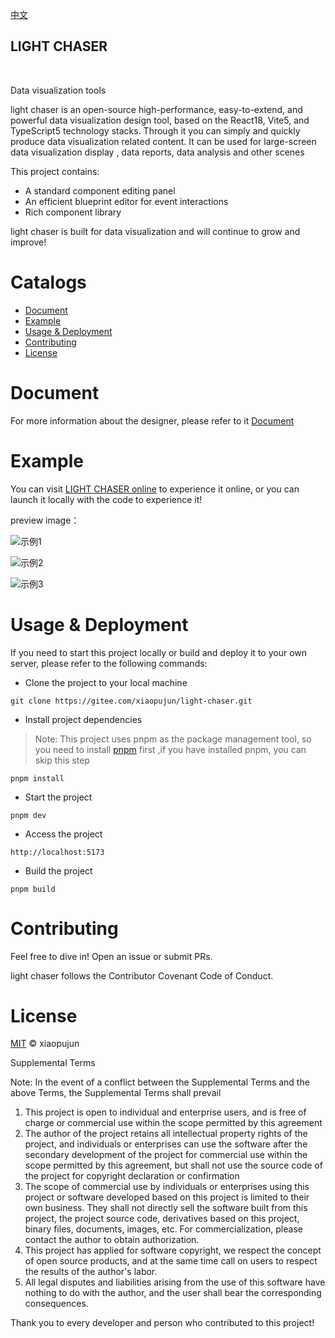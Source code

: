 [中文](README_ZH.md)

<h2> LIGHT CHASER</h2>

<p>
    <img alt="" src="https://img.shields.io/badge/version-v1.5.0-blue">
    <img alt="" src="https://img.shields.io/badge/license-MIT-08CE5D?logoColor=08CE5D">
    <img alt="" src="https://img.shields.io/badge/TypeScript-blue">
    <img alt="" src="https://img.shields.io/badge/React-61daeb?logoColor=08CE5D">
    <img alt="" src="https://img.shields.io/badge/Vite-purple">
    <img alt="" src="https://img.shields.io/badge/Mobx-FFEB0B">
</p>

<p>Data visualization tools</p>

light chaser is an open-source high-performance, easy-to-extend, and powerful data visualization design tool, based on the React18, Vite5, and TypeScript5 technology stacks.
Through it you can simply and quickly produce data visualization related content. It can be used for large-screen data
visualization display , data reports, data analysis and other scenes

This project contains:

- A standard component editing panel
- An efficient blueprint editor for event interactions
- Rich component library

light chaser is built for data visualization and will continue to grow and improve!

# Catalogs

- [Document](#document)
- [Example](#example)
- [Usage & Deployment](#usage--deployment)
- [Contributing](#contributing)
- [License](#license)

# Document

For more information about the designer, please refer to it
[Document](https://xiaopujun.github.io/light-chaser-doc/#/)

# Example

You can visit [LIGHT CHASER online](https://xiaopujun.github.io/light-chaser-app/#) to experience it online, or you can
launch it locally with the code to experience it!

preview image：

![示例1](https://s2.loli.net/2024/09/21/U2Ni3pfaE1rJVAM.png)

![示例2](https://s2.loli.net/2024/09/26/pitkUF2GogRYnxO.jpg)

![示例3](https://i.072333.xyz/file/802e2d2b4d95fa32fae48.png)

# Usage & Deployment

If you need to start this project locally or build and deploy it to your own server, please refer to the following
commands:

- Clone the project to your local machine

```shell
git clone https://gitee.com/xiaopujun/light-chaser.git
```

- Install project dependencies

> Note: This project uses pnpm as the package management tool, so you need to install [pnpm](https://pnpm.io/) first
> ,if you have installed pnpm, you can skip this step

```shell
pnpm install
```

- Start the project

```shell
pnpm dev
```

- Access the project

```shell
http://localhost:5173
```

- Build the project

```shell
pnpm build
```

# Contributing

Feel free to dive in! Open an issue or submit PRs.

light chaser follows the Contributor Covenant Code of Conduct.

# License

[MIT](LICENSE) © xiaopujun

Supplemental Terms

Note: In the event of a conflict between the Supplemental Terms and the above Terms, the Supplemental Terms shall prevail

1. This project is open to individual and enterprise users, and is free of charge or commercial use within the scope permitted by this agreement
2. The author of the project retains all intellectual property rights of the project, and individuals or enterprises can use the software after the secondary development of the project for commercial use within the scope permitted by this agreement, but shall not use the source code of the project for copyright declaration or confirmation
3. The scope of commercial use by individuals or enterprises using this project or software developed based on this project is limited to their own business. They shall not directly sell the software built from this project, the project source code, derivatives based on this project, binary files, documents, images, etc. For commercialization, please contact the author to obtain authorization.
4. This project has applied for software copyright, we respect the concept of open source products, and at the same time call on users to respect the results of the author's labor.
5. All legal disputes and liabilities arising from the use of this software have nothing to do with the author, and the user shall bear the corresponding consequences.

Thank you to every developer and person who contributed to this project!
